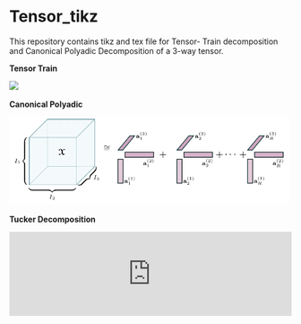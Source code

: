 # Tensor_tikz

This repository contains tikz and tex file for Tensor- Train decomposition and Canonical Polyadic Decomposition of a 3-way tensor. 

**Tensor Train**

<img src="https://github.com/kour-git/Tensor_tikz/blob/master/TT_new/TT_dec.png" width="500">



**Canonical Polyadic** 

<img src="https://github.com/kour-git/Tensor_tikz/blob/master/CP_tensor/cp_tensor.png" width="500">


**Tucker Decomposition**

<embed src = "https://github.com/kour-git/Tensor_tikz/blob/master/Tucker/Tucker.pdf" type = "application/pdf" width = "100%">

